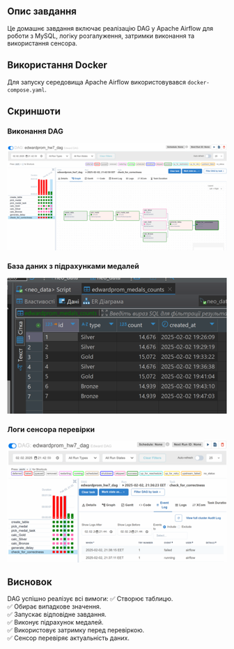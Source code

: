 
<!-- mkdir -p ./dags ./logs ./plugins ./config
echo -e "AIRFLOW_UID=$(id -u)" > .env

docker compose up airflow-init

docker compose up -->

## Опис завдання
Це домашнє завдання включає реалізацію DAG у Apache Airflow для роботи з MySQL, логіку розгалуження, затримки виконання та використання сенсора. 


## Використання Docker
Для запуску середовища Apache Airflow використовувався `docker-compose.yaml`. 

## Скриншоти
### Виконання DAG
![DAG Виконання](1.png)

### База даних з підрахунками медалей
![База даних](2.png)

### Логи сенсора перевірки
![Логи сенсора](3.png)

## Висновок
DAG успішно реалізує всі вимоги:
✅ Створює таблицю.  
✅ Обирає випадкове значення.  
✅ Запускає відповідне завдання.  
✅ Виконує підрахунок медалей.  
✅ Використовує затримку перед перевіркою.  
✅ Сенсор перевіряє актуальність даних.  
